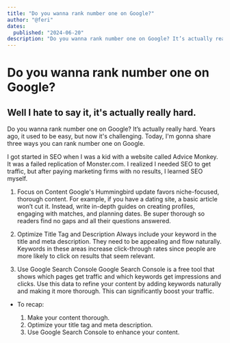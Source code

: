 ```yaml
---
title: "Do you wanna rank number one on Google?"
author: "@feri"
dates:
  published: "2024-06-20"
description: "Do you wanna rank number one on Google? It’s actually really hard. Years ago, it used to be easy, but now it's challenging. Today, I'm gonna share three ways you can rank number one on Google."
---
```


# Do you wanna rank number one on Google?

## Well I hate to say it, it's actually really hard.

Do you wanna rank number one on Google? It’s actually really hard. Years ago, it used to be easy, but now it's challenging. Today, I'm gonna share three ways you can rank number one on Google.

I got started in SEO when I was a kid with a website called Advice Monkey. It was a failed replication of Monster.com. I realized I needed SEO to get traffic, but after paying marketing firms with no results, I learned SEO myself.

1. Focus on Content
Google's Hummingbird update favors niche-focused, thorough content. For example, if you have a dating site, a basic article won’t cut it. Instead, write in-depth guides on creating profiles, engaging with matches, and planning dates. Be super thorough so readers find no gaps and all their questions answered.

2. Optimize Title Tag and Description
Always include your keyword in the title and meta description. They need to be appealing and flow naturally. Keywords in these areas increase click-through rates since people are more likely to click on results that seem relevant.

3. Use Google Search Console
Google Search Console is a free tool that shows which pages get traffic and which keywords get impressions and clicks. Use this data to refine your content by adding keywords naturally and making it more thorough. This can significantly boost your traffic.

 - To recap:

    1. Make your content thorough.
    2. Optimize your title tag and meta description.
    3. Use Google Search Console to enhance your content.

